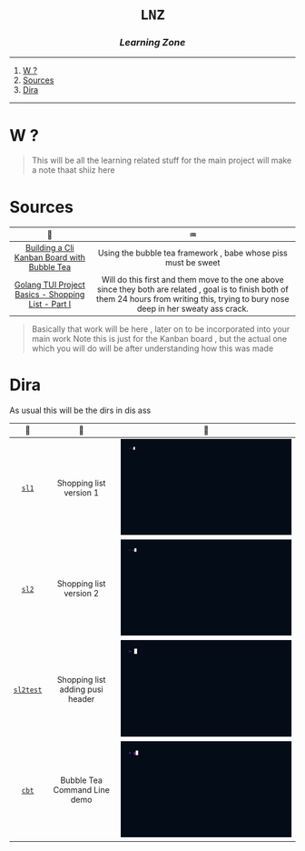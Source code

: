 <h1 align="center"><code>LNZ</code></h1>
<h3 align="center"><i> Learning Zone </i></h2>

---

1. [W ?](#w-)
2. [Sources](#sources)
3. [Dira](#dira)

---

# W ?

> This will be all the learning related stuff for the main project will make a note thaat shiiz here

# Sources

| 🦓 |♒                                                                                              |
| :---------------------------------------------------------------------------------------------------------------------: | :------------------------------------------------------------------------------------------------------------------------------------------------------------------------------------------: |
| [Building a Cli Kanban Board with Bubble Tea](https://www.youtube.com/playlist?list=PLLLtqOZfy0pcFoSIeGXO-SOaP9qLqd_H6) |                                                                Using the bubble tea framework , babe whose piss must be sweet                                                                |
|         [Golang TUI Project Basics - Shopping List - Part I](https://youtu.be/5lxQJS3b38w?si=1JHGxlm1kITLhqYC)          | Will do this first and them move to the one above since they both are related , goal is to finish both of them 24 hours from writing this, trying to bury nose deep in her sweaty ass crack. |

> Basically that work will be here , later on to be incorporated into your main work
> Note this is just for the Kanban board , but the actual one which you will do will be after understanding how this was made

# Dira 

As usual this will be the dirs in dis ass

🥇 | 👚 | 👙
|:--:|:--:|:--:|
[`sl1`](./sl1/) | Shopping list version 1 | ![](./sl1/demo/sl1.gif)
[`sl2`](./sl2/) | Shopping list version 2 | ![](./sl2/demo/sl2.gif)
[`sl2test`](./sl2test) | Shopping list adding pusi header  | ![](./slt2test/demo/sl2test.gif)
[`cbt`](./cbt/) | Bubble Tea Command Line demo| ![](./cbt/demo/cbt.gif)